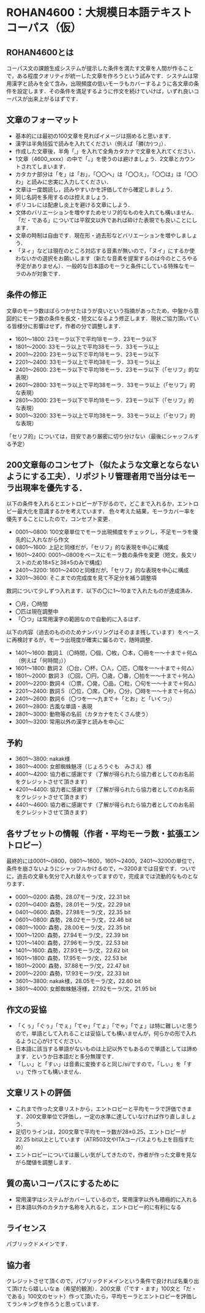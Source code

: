 # ROHAN4600：大規模日本語テキストコーパス（仮）

## ROHAN4600とは
コーパス文の課題生成システムが提示した条件を満たす文章を人間が作ることで，ある程度クオリティが統一した文章を作ろうという試みです．システムは常用漢字と読みを全て含み，出現頻度の低いモーラもカバーするように各文章の条件を設定します．その条件を満足するように作文を続けていけば，いずれ良いコーパスが出来上がるはずです．

## 文章のフォーマット
- 基本的には最初の100文章を見ればイメージは掴めると思います．
- 漢字は半角括弧で読みを入れてください（例えば「勝(か)つ」）．
- 作成した文章後，半角「,」を入れて全角カタカナで文章を入れてください．
- 1文章（4600_xxxx）の中で「。」を使うのは避けましょう．2文章とカウントされてしまいます．
- カタカナ部分は「を」は「お」，「〇〇へ」は「〇〇え」，「〇〇は」は「〇〇わ」と読みに忠実に入力してください．
- 文章は一度朗読し，読みやすいかを評価してから確定しましょう．
- 同じ名詞を多用するのは控えましょう．
- ポリコレには配慮し炎上を避ける文章にしよう．
- 文体のバリエーションを増やすためセリフ的なものを入れても構いません．「だ・である」については平叙文以外であれば砕けた表現でも良いことにします．
- 文章の時制は自由です．現在形・過去形などバリエーションを増やしましょう．
- 「ヌィ」などは現在のところ対応する音素が無いので，「ヌイ」にするか使わないかの選択をお願いします（新たな音素を提案するのは今のところやる予定がありません）．一般的な日本語のモーラと条件にしている特殊なモーラのみが対象です．

## 条件の修正
文章のモーラ数はばらつかせたほうが良いという指摘があったため，中盤から意図的にモーラ数の条件を長文・短文になるよう修正します．現状ご協力頂いている皆様分に影響はせず，作者の分で調整します．
- 1601～1800: 23モーラ以下で平均18モーラ．23モーラ以下
- 1801～2000: 33モーラ以上で平均38モーラ．33モーラ以上
- 2001～2200: 23モーラ以下で平均18モーラ．23モーラ以下
- 2201～2400: 33モーラ以上で平均38モーラ．33モーラ以上
- 2401～2600: 23モーラ以下で平均18モーラ．23モーラ以下（「セリフ」的な表現）
- 2601～2800: 33モーラ以上で平均38モーラ．33モーラ以上（「セリフ」的な表現）
- 2801～3000: 23モーラ以下で平均18モーラ．23モーラ以下（「セリフ」的な表現）
- 3001～3200: 33モーラ以上で平均38モーラ．33モーラ以上（「セリフ」的な表現）

「セリフ的」については，目安であり厳密に切り分けない（最後にシャッフルする予定）

## 200文章毎のコンセプト（似たような文章とならないようにする工夫）．リポジトリ管理者用で当分はモーラ出現率を優先する．
以下の条件を入れるとエントロピーが下がるので，どこまで入れるか，エントロピー最大化を意識するかを考えています．
色々考えた結果，モーラカバー率を優先することにしたので，コンセプト変更．
- 0001～0800: 100文章単位でモーラ出現頻度をチェックし，不足モーラを優先的に入れながら作文
- 0801～1600: 上記と同様だが，「セリフ」的な表現を中心に構成
- 1601～2400: 0001～0800をベースにモーラ数の条件を変更（短文，長文リストのため18±5と38±5のみで構成）
- 2401～3200: 1601～2400と同様だが，「セリフ」的な表現を中心に構成
- 3201～3600: そこまでの完成度を見て不足分を補う調整項

数詞について少しずつ入れます．以下の〇に1～10まで入れたものが達成済み．
- 〇月，〇時間
- 〇匹は現在調整中
- 「〇つ」は常用漢字の範囲なので自動的に入るはず．

以下の内容（過去のもののためナンバリングはそのまま残しています）をベースに再検討するが，モーラ出現度が確実に偏るので，随時調整．
- 1401～1600: 数詞１（〇時間，〇個，〇枚，〇本，〇冊を一～十まで＋何△（例えば「何時間」））
- 1601～1800: 数詞２（〇台，〇杯，〇人，〇匹，〇階を一～十まで＋何△）
- 1801～2000: 数詞３（〇回，〇円，〇歳，〇番，〇拍を一～十まで＋何△）
- 2001～2200: 数詞４（〇票，〇発，〇品，〇粒，〇句を一～十まで＋何△）
- 2201～2400: 数詞５（〇位，〇席，〇秒，〇分，〇時を一～十まで＋何△）
- 2401～2600: 数詞６（〇つを一～九まで＋「とお」と「いくつ」）
- 2601～2800: 古風な単語・表現
- 2801～3000: 動物等の名前（カタカナをたくさん使う）
- 3001～3200: 常用以外の漢字と読みを中心に

## 予約
- 3601～3800: nakak様
- 3801～4000: 女郎蜘蛛魅冴（じょろうぐも　みさえ）様
- 4001～4200: 協力者に感謝です（了解が得られたら協力者としてのお名前をクレジットさせて頂きます）
- 4201～4400: 協力者に感謝です（了解が得られたら協力者としてのお名前をクレジットさせて頂きます）
- 4401～4600: 協力者に感謝です（了解が得られたら協力者としてのお名前をクレジットさせて頂きます）

## 各サブセットの情報（作者・平均モーラ数・拡張エントロピー）
最終的には0001～0800，0801～1600，1601～2400，2401～3200の単位で，条件を崩さないようにシャッフルかけるので，～3200までは目安です．ついでに，過去の文章も気分で入れ替えやってますので，完成までは流動的なものとなります．
- 0001～0200: 森勢，28.07モーラ/文，22.31 bit
- 0201～0400: 森勢，28.01モーラ/文，22.29 bit
- 0401～0600: 森勢，27.98モーラ/文，22.35 bit
- 0601～0800: 森勢，28.02モーラ/文，22.46 bit
- 0801～1000: 森勢，28.00モーラ/文，22.35 bit
- 1001～1200: 森勢，27.94モーラ/文，22.39 bit
- 1201～1400: 森勢，27.96モーラ/文，22.53 bit
- 1401～1600: 森勢，27.93モーラ/文，22.62 bit
- 1601～1800: 森勢，17.95モーラ/文，22.53 bit
- 1801～2000: 森勢，37.88モーラ/文，22.47 bit
- 2001～2200: 森勢，17.93モーラ/文，22.33 bit
- 3601～3800: nakak様，28.05モーラ/文，22.60 bit
- 3801～4000: 女郎蜘蛛魅冴様，27.92モーラ/文，21.95 bit

## 作文の妥協
- 「くぅ」「ぐぅ」「でぇ」「てゃ」「てょ」「でゃ」「でょ」は特に難しいと思うので，単語として入れることは妥協しても構いませんが，何らかの形で入れるように心がけてください．
- 日本語に該当する単語がないものは上記以外でもあるので単語としては諦めます．というか日本語だと多分無理です．
- 「しぃ」と「すぃ」は音素に変換すると同じ/si/ですので，「しぃ」を「すぃ」で作っても構いません．

## 文章リストの評価
- これまで作った文章リストから，エントロピーと平均モーラで評価できます．200文章単位で評価し，一定の水準に達していなければ作り直しましょう．
- 足切りラインは，200文章で平均モーラ数が28±0.25，エントロピーが22.25 bit以上としています（ATR503文やITAコーパスよりも上を目指すため）
- エントロピーについては厳しい気がしてきたので，作者が作った文章を見ながら閾値を調整します．

## 質の高いコーパスにするために
- 常用漢字はシステムがカバーしているので，常用漢字以外も積極的に入れる
- 日本語以外のカタカナ名称を入れると，エントロピー的に有利になる

## ライセンス
パブリックドメインです．

## 協力者
クレジットさせて頂くので，パブリックドメインという条件で良ければ名乗り出て頂けたら嬉しいなぁ（希望的観測）．200文章（「です・ます」100文と「だ・である」100文のセット）作って頂いたら，平均モーラとエントロピーを評価してランキングを作ろうと思っています．
